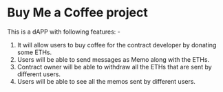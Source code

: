 # Buy Me a Coffee project

This is a dAPP with following features: -
1. It will allow users to buy coffee for the contract developer by donating some ETHs. 
2. Users will be able to send messages as Memo along with the ETHs.
3. Contract owner will be able to withdraw all the ETHs that are sent by different users.
4. Users will be able to see all the memos sent by different users.


